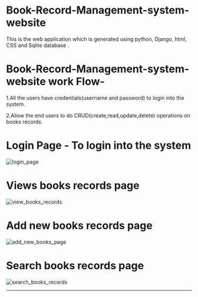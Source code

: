 # Book-Record-Management-system-website

This is the web application which is generated using python, Django, html, CSS and Sqlite database .

# Book-Record-Management-system-website work Flow- 

1.All the users have credentials(username and password) to login into the system.

2.Allow the end users to do CRUD(create,read,update,delete) operations on books records.  

# Login Page - To login into the system

![login_page](https://github.com/aditya151005/Book-Record-Management-system-website/assets/72004154/eea87a42-bac2-4c73-bc40-58725c2631ea)

# Views books records page 

![view_books_records](https://github.com/aditya151005/Book-Record-Management-system-website/assets/72004154/6813e391-eb78-4830-8405-97e6a726260d)

# Add new books records page 

![add_new_books_page](https://github.com/aditya151005/Book-Record-Management-system-website/assets/72004154/4cd6f37e-bb0e-437d-a0b5-84eb5226fe8e)

# Search books records page 

![search_books_records](https://github.com/aditya151005/Book-Record-Management-system-website/assets/72004154/cf22b051-9db2-47e2-867d-a41c4861b000)

**************************************************************************************************************************************************
